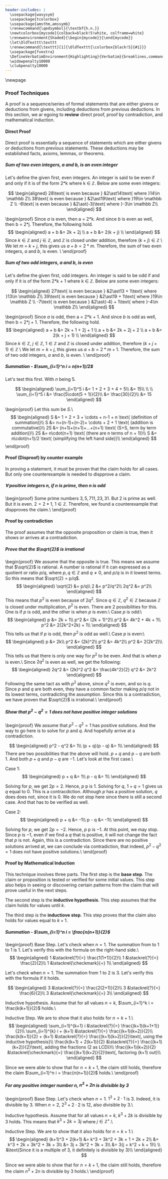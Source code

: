 ```yaml
---
header-includes: |
  \usepackage{wasysym}
  \usepackage{tcolorbox}
  \usepackage{amsthm,amssymb}
  \renewcommand{\qedsymbol}{\textbf{h.n.}}
  \newtcolorbox{mycode}{colback=black!5!white, colframe=white}
  \renewenvironment{Shaded}{\begin{mycode}}{\end{mycode}}
  \let\OldTexttt\texttt
  \renewcommand{\texttt}[1]{\OldTexttt{\colorbox{black!5}{#1}}}
  \usepackage{fvextra}
  \DefineVerbatimEnvironment{Highlighting}{Verbatim}{breaklines,commandchars=\\\{\}}
  \widowpenalty10000
  \clubpenalty10000
---
```


\newpage

### Proof Techniques

A proof is a sequence/series of formal statements that are either givens or deductions from givens, including deductions from previous deductions. In this section, we ar egoing to **review** direct proof, proof by contradiction, and mathematical induction.


#### Direct Proof

Direct proof is essentially a sequence of statements which are either givens or deductions from previous statements. These deductions may be established facts, axioms, lemmas, or theorems.

##### Sum of two even integers, $a$ and $b$, is an even integer

Let's define the given first, even integers. An integer is said to be even if and only if it is of the form 2$\ast$k where k $\in$ $\mathbb Z$.
Below are some even integers:

$$
\begin{aligned}
28\text{ is even because } &2\ast14\text{ where }14\in \mathbb Z\\
38\text{ is even because } &2\ast19\text{ where }19\in \mathbb Z \\
-6\text{ is even because } &2\ast(-3)\text{ where }-3\in \mathbb Z\\ 
\end{aligned}
$$

\begin{proof}
Since $a$ is even, then a = 2$\ast$k. And since $b$ is even as well, then b = 2$\ast$j. Therefore, the following hold.
$$
\begin{aligned}
a + b &= 2k + 2j \\
a + b &= 2(k + j) \\
\end{aligned}
$$
Since $k \in \mathbb Z$ and $j \in \mathbb Z$, and $\mathbb Z$ is closed under addition, therefore $(k + j) \in \mathbb Z$ \\
We let $m$ = $k$ + $j$, this gives us $a + b = 2\ast m$. Therefore, the sum of two even integers, $a$ and $b$, is even. \\
\end{proof}

##### Sum of two odd integers, $a$ and $b$, is even

Let's define the given first, odd integers. An integer is said to be odd if and only if it is of the form 2$\ast$k + 1 where k $\in$ $\mathbb Z$.
Below are some even integers:

$$
\begin{aligned}
27\text{ is even because } &2\ast13 + 1\text{ where }13\in \mathbb Z\\
39\text{ is even because } &2\ast19 + 1\text{ where }19\in \mathbb Z \\
-7\text{ is even because } &2\ast(-4) + 1\text{ where }-4\in \mathbb Z\\ 
\end{aligned}
$$

\begin{proof}
Since $a$ is odd, then a = 2$\ast$k + 1. And since $b$ is odd as well, then b = 2$\ast$j + 1. Therefore, the following hold.
$$
\begin{aligned}
a + b &= 2k + 1 + 2j + 1 \\
a + b &= 2k + 2j + 2 \\
a + b &= 2(k + j + 1) \\
\end{aligned}
$$
Since $k \in \mathbb Z$, $j \in \mathbb Z$, $1 \in \mathbb Z$ and $\mathbb Z$ is closed under addition, therefore $(k + j + 1) \in \mathbb Z$ \\
We let $m = k + j$, this gives us $a + b = 2\ast m + 1$. Therefore, the sum of two odd integers, $a$ and $b$, is even. \\
\end{proof}

##### Summation - $\sum_{i=1}^n i = n(n+1)/2$

Let's test this first. With $n$ being 5. 

$$
\begin{aligned}
\sum_{i=1}^5 i &= 1 + 2 + 3 + 4 + 5\\
&= 15\\
\\
\\
\sum_{i=1}^5 i &= \frac{5\cdot(5 + 1)}{2}\\
&= \frac{30}{2}\\
&= 15
\end{aligned}
$$

\begin{proof}
Let this sum be $S$.\\
$$
\begin{aligned}
S &= 1 + 2 + 3 + \cdots + n-1 + n \text{  (definition of summation)}\\
S &= n+(n-1)+(n-2)+ \cdots + 2 + 1 \text{ (addition is commutative)}\\
2S &= (n+1)+(n+1)+...+(n+1) \text{  (S+S, term by term addition)}\\
2S &= n\cdot(n+1) \text{  (there are n terms of n + 1)}\\
S &= n\cdot(n+1)/2 \text{    (simplifying the left hand side)}\\
\end{aligned}
$$
\end{proof}


#### Proof (Disproof) by counter example

In proving a statement, it must be proven that the claim holds for all cases. But only one counterexample is needed to dispprove a claim.

##### $\forall$ positive integers $n$, if $n$ is prime, then $n$ is odd

\begin{proof}
Some prime numbers $3, 5, 7 11, 23, 31$. But $2$ is prime as well. But it is even. $2 = 2 * 1$, $1 \in \mathbb Z$. Therefore, we found a counterexample that dispproves the claim.\\
\end{proof}

#### Proof by contradiction

The proof assumes that the opposite proposition or claim is true, then it shows or arrives at a contradiction.

##### Prove that the $\sqrt{2}$ is irrational

\begin{proof}
We assume that the opposite is true. This means we assume that $\sqrt{2}$ is rational. A number is rational if it can expressed as a quotient or ratio $p/q$, where $p, q \in \mathbb Z$ and $q \ne 0$, and $p/q$ is in it lowest terms. So this means that $\sqrt{2} = p/q$.
$$
\begin{aligned}
\sqrt{2} &= p/q\\
2 &= p^2/q^2\\
2q^2 &= p^2\\
\end{aligned}
$$
This means that $p^2$ is even because of $2q^2$. Since $q \in \mathbb Z$, $q^2 \in \mathbb Z$ because $\mathbb Z$ is closed under multiplication, $p^2$ is even. There are $2$ possibilities for this. One is if $p$ is odd, and the other is when $p$ is even.\\
Case $p$ is odd:\\
$$
\begin{aligned}
p &= 2k + 1\\
p^2 &= (2k + 1)^2\\
p^2 &= 4k^2 + 4k + 1\\ 
p^2 &= 2(2k^2+2k) + 1\\
\end{aligned}
$$
This tells us that if $p$ is odd, then $p^2$ is odd as well.\\
Case $p$ is even:\\
$$
\begin{aligned}
p &= 2k\\
p^2 &= (2k)^2\\
p^2 &= 4k^2\\ 
p^2 &= 2(2k^2)\\
\end{aligned}
$$
This tells us that there is only one way for $p^2$ to be even. And that is when $p$ is even.\\
Since $2q^2$ is even as well, we get the following:
$$
\begin{aligned}
2q^2 &= (2k)^2
q^2 &= \frac{4k^2}{2}
q^2 &= 2k^2
\end{aligned}
$$
Following the same tact as with $p^2$ above, since $q^2$ is even, and so is $q$. Since $p$ and $q$ are both even, they have a common factor making $p/q$ not in its lowest terms, contradicting the assumption. Since this is a contradiction, we have proven that $\sqrt{2}$ is irrational.\\
\end{proof}

##### Show that $p^2 - q^2 = 1$ does not have positive integer solutions

\begin{proof}
We assume that $p^2 - q^2 = 1$ has positive solutions. And the way to go here is to solve for $p$ and $q$. And hopefully arrive at a contradiction.

$$
\begin{aligned}
p^2 - q^2 &= 1\\
(p + q)(p - q) &= 1\\
\end{aligned}
$$
There are two possibilities that the above will hold. $p + q$ and $p - q$ are both $1$. And both $p + q$ and $p - q$ are $-1$. Let's look at the first case.\\

Case 1:
$$
\begin{aligned}
p + q &= 1\\
p - q &= 1\\
\end{aligned}
$$

Solving for $p$, we get $2p = 2$. Hence, $p$ p is $1$. Solving for $q$, $1 + q = 1$ gives us $q$ equal to $0$. This is a contracdiction. Although $p$ has a positive solution, $q$ does does not, since it is $0$. We do not stop here since there is still a second case. And that has to be verified as well.

Case 2:
$$
\begin{aligned}
p + q &= -1\\
p - q &= -1\\
\end{aligned}
$$

Solving for $p$, we get $2p = -2$. Hence, $p$ p is $-1$. At this point, we may stop. Since $p$ is $-1$, even if we find a $q$ that is positive, it will not change the fact that $p$ is not. Again, this is a contradiction. Since there are no positive solutions arrived at, we can conclude via contradiction, that indeed, $p^2 - q^2 = 1$ does not have positive solutions.\\
\end{proof}

#### Proof by Mathematical Induction

This technique involves three parts. The first step is the **base step**. The claim or proposition is tested or verified for some initial values. This step also helps in seeing or discovering certain patterns from the claim that will prove useful in the next steps.

The second step is the **inductive hypothesis**. This step assumes that the claim holds for values until $k$.

The third step is the **inductiove step**. This step proves that the claim also holds for values equal to $k + 1$.

##### Summation - $\sum_{i=1}^n i = \frac{n(n+1)}{2}$

\begin{proof}
Base Step. Let's check when $n = 1$. The summation from to $1$ to $1$ is $1$. Let's verify this with the formula on the right-hand side.\\
$$
\begin{aligned}
1 &\stackrel{?}{=} \frac{1(1+1)}{2}\\
1 &\stackrel{?}{=} \frac{2}{2}\\
1 &\stackrel{\checkmark}{=} 1\\ 
\end{aligned}
$$

Let's check when $n = 1$. The summation from $1$ to $2$ is $3$. Let's verify this with the formula if it holds.

$$
\begin{aligned}
3 &\stackrel{?}{=} \frac{2(2+1)}{2}\\
3 &\stackrel{?}{=} \frac{6}{2}\\
3 &\stackrel{\checkmark}{=} 3\\ 
\end{aligned}
$$

Inductive hypothesis. Assume that for all values $n = k$, $\sum_{i=1}^k i = \frac{k(k+1)}{2}$ holds.\\

Inductive Step. We are to show that it also holds for $n = k + 1$.\\
$$
\begin{aligned}
\sum_{i=1}^{k+1} i &\stackrel{?}{=} \frac{(k+1)(k+1+1)}{2}\\
\sum_{i=1}^{k} i + (k+1) &\stackrel{?}{=} \frac{(k+1)(k+2)}{2}\\
\frac{k(k+1)}{2} + (k+1) &\stackrel{?}{=} \frac{(k+1)(k+2)}{2}\text{, using the inductive hypothesis}\\
\frac{k(k+1) + 2(k+1)}{2} &\stackrel{?}{=} \frac{(k+1)(k+2)}{2}\text{, adding the fractions (2 as LCD)}\\
\frac{(k+1)(k+2)}{2} &\stackrel{\checkmark}{=} \frac{(k+1)(k+2)}{2}\text{, factoring (k+1) out}\\
\end{aligned}
$$

Since we were able to show that for $n = k + 1$, the claim still holds, therefore the claim $\sum_{i=1}^n i = \frac{n(n+1)}{2}$ holds.\\
\end{proof}

##### For any positive integer number $n$, $n^3 + 2n$ is divisible by $3$

\begin{proof}
Base Step. Let's check when $n = 1$. $1^3 + 2\cdot 1$ is $3$. Indeed, it is divisible by 3. When $n = 2$, $2^3 + 2\cdot 2$ is $12$, also divisible by 3.\\

Inductive hypothesis. Assume that for all values $n = k$, $k^3 + 2k$ is divisible by $3$ holds. This means that $k^3 + 2k = 3j$ where $j \in \mathbb {Z}^+$.\\

Inductive Step. We are to show that it also holds for $n = k + 1$.\\
$$
\begin{aligned}
(k+1)^3 + 2(k+1) &= k^3 + 3k^2 + 3k + 1 + 2k + 2\\
&= k^3 + 2k + 3k^2 + 3k + 3\\
&= 3j + 3k^2 + 3k + 3\\
&= 3(j + k^2 + k + 1)\\
\\
&\text{Since it is a multiple of 3, it definitely is divisible by 3}\\
\end{aligned}
$$

Since we were able to show that for $n = k + 1$, the claim still holds, therefore the claim $n^3 + 2n$ is divisible by $3$ holds.\\
\end{proof}

```c
```
